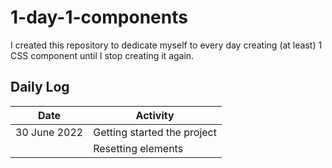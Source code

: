 # 1-day-1-components

I created this repository to dedicate myself to every day creating (at least) 1 CSS component until I stop creating it again.

## Daily Log
| Date         | Activity                    |
| ------------ | --------------------------- |
| 30 June 2022 | Getting started the project |
|              | Resetting elements          |
